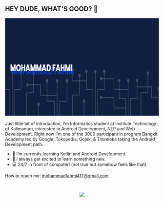 ## HEY DUDE, WHAT'S GOOD? 👋

<img src="https://github.com/MohFahmi27/MohFahmi27/blob/main/banner.png" width="100%" height="320">

Just little bit of introduction, I'm Informatics student at Institute Technology of Kalimantan, interested in Android Development, NLP and Web Development. Right now I'm one of the 3000 participant in program Bangkit Academy led by Google, Tokopedia, Gojek, & Traveloka taking the Android Development path.
- 🌱 I’m currently learning Kotlin and Android Development.
- 💬 I always get excited to learn something new.
- :computer: 24/7 in front of computer! (not true but somehow feels like that)

How to reach me: mohammadfahmi417@gmail.com

<br>
<p align="center">
  <img src="https://github-readme-stats.vercel.app/api?username=MohFahmi27&show_icons=true&theme=algolia" width="50%">
</p>
